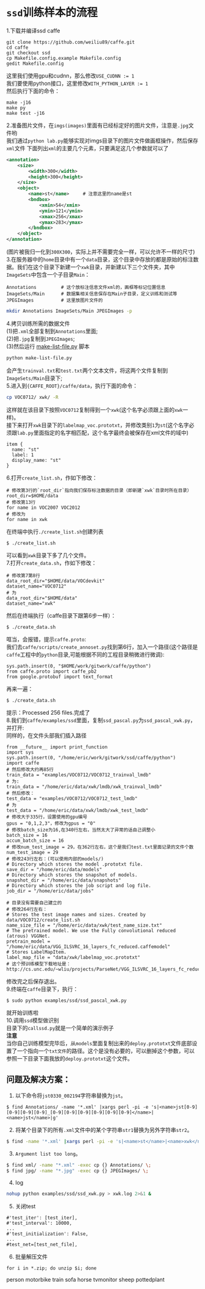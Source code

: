 # `ssd`训练样本的流程
1.下载并编译ssd caffe    
```
git clone https://github.com/weiliu89/caffe.git
cd caffe
git checkout ssd
cp Makefile.config.example Makefile.config
gedit Makefile.config
```
这里我们使用gpu和cudnn，那么修改`USE_CUDNN := 1`   
我们要使用python接口，这里修改`WITH_PYTHON_LAYER := 1`   
然后执行下面的命令：    
```
make -j16
make py
make test -j16
```
2.准备图片文件，在`imgs(images)`里面有已经标定好的图片文件，注意是`.jpg`文件哟   
我们通过`python lab.py`能够实现对imgs目录下的图片文件做画框操作，然后保存`xml`文件
下面列出`xml`的主要几个元素，只要满足这几个参数就可以了     
```xml
<annotation>
    <size>
        <width>300</width>
        <height>300</height>
    </size>
    <object>
        <name>st</name>     # 注意这里的name是st
        <bndbox>
            <xmin>54</xmin>
            <ymin>121</ymin>
            <xmax>256</xmax>
            <ymax>283</ymax>
        </bndbox>
    </object>
</annotation>
```
(图片被我归一化到`300X300`，实际上并不需要完全一样，可以允许不一样的尺寸)   
3.在服务器中的`home`目录中有一个`data`目录，这个目录中存放的都是原始的标注数据。我们在这个目录下新建一个`xwk`目录，并新建以下三个文件夹，其中`ImageSets`中包含一个子目录`Main`：    
```
Annotations         # 这个放标注信息文件xml的，画框等标记位置信息
ImageSets/Main      # 数据集相关信息保存在Main子目录，定义训练和测试等
JPEGImages          # 这里放图片文件的
```
```bash
mkdir Annotations ImageSets/Main JPEGImages -p
```
4.拷贝训练所需的数据文件   
(1)把`.xml`全部复制到`Annotations`里面;   
(2)把`.jpg`复制到`JPEGImages`;   
(3)然后运行 [make-list-file.py](make-list-file.py) 脚本  
```bash
python make-list-file.py
```
会产生`trainval.txt`和`test.txt`两个文本文件，将这两个文件复制到`ImageSets/Main`目录下;    
5.进入到`{CAFFE_ROOT}/caffe/data`，执行下面的命令：   
```bash
cp VOC0712/ xwk/ -R
```
这样就在该目录下按照`VOC0712`复制得到一个`xwk`(这个名字必须跟上面的`xwk`一样)。   
接下来打开`xwk`目录下的`labelmap_voc.prototxt`，并修改类别`1`为`st`(这个名字必须跟`lab.py`里面指定的名字相匹配，这个名字最终会被保存在xml文件的<name></name>域中)   
```
item {
  name: "st"
  label: 1
  display_name: "st"
}
```
6.打开`create_list.sh`，作如下修改：   
```
# 修改第3行的`root_dir`指向我们保存标注数据的目录（即新建`xwk`目录时所在目录）
root_dir=$HOME/data
# 修改第13行
for name in VOC2007 VOC2012  
# 修改为
for name in xwk
```
在终端中执行`./create_list.sh`创建列表    
```
$ ./create_list.sh
```
可以看到`xwk`目录下多了几个文件。   
7.打开`create_data.sh`，作如下修改：   
```
# 修改第7第8行
data_root_dir="$HOME/data/VOCdevkit"
dataset_name="VOC0712"
# 为
data_root_dir="$HOME/data"
dataset_name="xwk"
```
然后在终端执行（caffe目录下跟第6步一样）：   
```
$ ./create_data.sh
```
哐当，会报错，提示`caffe.proto`:   
我们去`caffe/scripts/create_annoset.py`找到第6行，加入一个路径(这个路径是`caffe`工程中的`python`目录,可能根据不同的工程目录稍微进行微调):   
```
sys.path.insert(0, "$HOME/work/gitwork/caffe/python")
from caffe.proto import caffe_pb2
from google.protobuf import text_format
```
再来一遍：   
```
$ ./create_data.sh
```
提示：Processed 256 files.完成了   
8.我们到`caffe/examples/ssd`里面，复制`ssd_pascal.py`为`ssd_pascal_xwk.py`，并打开:   
同样的，在文件头部我们插入路径   
```
from __future__ import print_function
import sys
sys.path.insert(0, "/home/eric/work/gitwork/ssd/caffe/python")
import caffe
# 然后修改大约再85行
train_data = "examples/VOC0712/VOC0712_trainval_lmdb"
# 为:
train_data = "/home/eric/data/xwk/lmdb/xwk_trainval_lmdb"
# 然后修改：
test_data = "examples/VOC0712/VOC0712_test_lmdb"
# 为
test_data = "/home/eric/data/xwk/lmdb/xwk_test_lmdb"
# 修改大于335行，设置使用的gpu编号
gpus = "0,1,2,3"，修改为gpus = "0"
# 修改batch_size为16,在340行左右，当然太大了异常的话自己调整小
batch_size = 16
accum_batch_size = 16
# 修改num_test_image = 29，在362行左右，这个是我们test.txt里面记录的文件个数
num_test_image = 29
# 修改243行左右：(可以使用内部的models/)
# Directory which stores the model .prototxt file.
save_dir = "/home/eric/data/models"
# Directory which stores the snapshot of models.
snapshot_dir = "/home/eric/data/snapshots"
# Directory which stores the job script and log file.
job_dir = "/home/eric/data/jobs"

# 目录没有需要自己建立的
# 修改264行左右：
# Stores the test image names and sizes. Created by data/VOC0712/create_list.sh
name_size_file = "/home/eric/data/xwk/test_name_size.txt"
# The pretrained model. We use the Fully convolutional reduced (atrous) VGGNet.
pretrain_model = "/home/eric/data/VGG_ILSVRC_16_layers_fc_reduced.caffemodel"
# Stores LabelMapItem.
label_map_file = "data/xwk/labelmap_voc.prototxt"
# 这个预训练模型下载地址是：http://cs.unc.edu/~wliu/projects/ParseNet/VGG_ILSVRC_16_layers_fc_reduced.caffemodel
```
修改完之后保存退出。   
9.终端在`caffe`目录下，执行：   
```
$ sudo python examples/ssd/ssd_pascal_xwk.py
```
就开始训练啦   
10.调用`ssd`模型做识别   
目录下的`callssd.py`就是一个简单的演示例子   
**注意**   
当你自己训练模型完毕后，从`models`里面复制出来的`deploy.prototxt`文件底部设置了一个指向一个`txt文件`的路径。这个是没有必要的，可以删掉这个参数，可以参照一下目录下面我放的`deploy.prototxt`这个文件。   

## 问题及解决方案：
1. 以下命令将`jst0330_002194`字符串替换为`jst`。    
```
$ find Annotations/ -name '*.xml' |xargs perl -pi -e 's|<name>jst[0-9][0-9][0-9][0-9]_[0-9][0-9][0-9][0-9][0-9][0-9]</name>|<name>jst</name>|g'
```
2. 将某个目录下的所有`.xml`文件中的某个字符串`str1`替换为另外字符串`str2`。   
```bash
$ find -name '*.xml' |xargs perl -pi -e 's|<name>st</name>|<name>xwk</name>|g'
```
3. `Argument list too long`。     
```bash
$ find xml/ -name "*.xml" -exec cp {} Annotations/ \;
$ find jpg/ -name "*.jpg" -exec cp {} JPEGImages/ \;
```
4. log    

```bash
nohup python examples/ssd/ssd_xwk.py > xwk.log 2>&1 &
```

5. 关闭test    
```
#'test_iter': [test_iter],
#'test_interval': 10000,
...
#'test_initialization': False,
...
#test_net=[test_net_file],
```
6. 批量解压文件   
```
for i in *.zip; do unzip $i; done
```
person
motorbike
train
sofa
horse
tvmonitor
sheep
pottedplant
